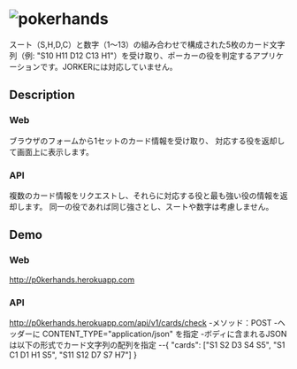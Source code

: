 ![pokerhands](http://p0kerhands.herokuapp.com/image/logo.png "pokerhands")
====

スート（S,H,D,C）と数字（1～13）の組み合わせで構成された5枚のカード文字列（例: "S10 H11 D12 C13 H1"）を受け取り、ポーカーの役を判定するアプリケーションです。JORKERには対応していません。

## Description

### Web
ブラウザのフォームから1セットのカード情報を受け取り、
対応する役を返却して画面上に表示します。

### API
複数のカード情報をリクエストし、それらに対応する役と最も強い役の情報を返却します。
同一の役であれば同じ強さとし、スートや数字は考慮しません。

## Demo

### Web
http://p0kerhands.herokuapp.com

### API
http://p0kerhands.herokuapp.com/api/v1/cards/check
-メソッド：POST
-ヘッダーに CONTENT_TYPE="application/json" を指定
-ボディに含まれるJSONは以下の形式でカード文字列の配列を指定
--{ "cards": ["S1 S2 D3 S4 S5", "S1 C1 D1 H1 S5", "S11 S12 D7 S7 H7"] }

